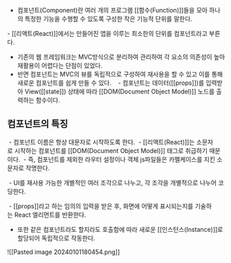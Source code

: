 - 컴포넌트(Component)란 여러 개의 프로그램 [[함수(Function)]]들을 모아 하나의 특정한 기능을 수행할 수 있도록 구성한 작은 기능적 단위를 말한다.

- [[리액트(React)]]에서는 만들어진 앱을 이루는 최소한의 단위를 컴포넌트라고 부른다.

- 기존의 웹 프레임워크는 MVC방식으로 분리하여 관리하여 각 요소의 의존성이 높아 재활용이 어렵다는 단점이 있었다. 
- 반면 컴포넌트는 MVC의 뷰를 독립적으로 구성하여 재사용을 할 수 있고 이를 통해 새로운 컴포넌트를 쉽게 만들 수 있다.
 
 - 컴포넌트는 데이터([[props]])를 입력받아 View([[state]]) 상태에 따라 [[DOM(Document Object Model)]] 노드를 출력하는 함수이다.


## 컴포넌트의 특징

 - 컴포넌트 이름은 항상 대문자로 시작하도록 한다.
 - [[리액트(React)]]는 소문자로 시작하는 컴포넌트를 [[DOM(Document Object Model)]] 태그로 취급하기 때문이다.
 - 즉, 컴포넌트를 제외한 라우터 설정이나 객체 js파일들은 카멜케이스를 지킨 소문자로 작명한다.

 - UI를 재사용 가능한 개별적인 여러 조각으로 나누고, 각 조각을 개별적으로 나누어 코딩한다.

 - [[props]]라고 하는 임의의 입력을 받은 후, 화면에 어떻게 표시되는지를 기술하는 React 엘리먼트를 반환한다.

- 또한 같은 컴포넌트라도 할지라도 호출함에 따라 새로운 [[인스턴스(Instance)]]로 할당되어 독립적으로 작동한다.

![[Pasted image 20240101180454.png]]

